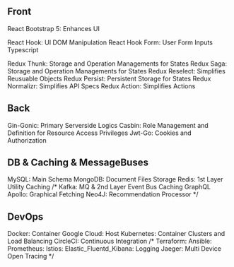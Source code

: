 ## Front

React Bootstrap 5: Enhances UI

React Hook: UI DOM Manipulation
React Hook Form: User Form Inputs
Typescript

Redux Thunk: Storage and Operation Managements for States
Redux Saga: Storage and Operation Managements for States
Redux Reselect: Simplifies Reusuable Objects
Redux Persist: Persistent Storage for States 
Redux Normalizr: Simplifies API Specs
Redux Action: Simplifies Actions 

## Back

Gin-Gonic: Primary Serverside Logics
Casbin: Role Management and Definition for Resource Access Privileges
Jwt-Go: Cookies and Authorization

## DB & Caching & MessageBuses

MySQL: Main Schema
MongoDB: Document Files Storage
Redis: 1st Layer Utility Caching
/*
Kafka: MQ & 2nd Layer Event Bus Caching
GraphQL Apollo: Graphical Fetching
Neo4J: Recommendation Processor
*/

## DevOps

Docker: Container
Google Cloud: Host
Kubernetes: Container Clusters and Load Balancing
CircleCI: Continuous Integration
/*
Terraform: 
Ansible: 
Prometheus: 
Istios: 
Elastic_Fluentd_Kibana: Logging
Jaeger: Multi Device Open Tracing
*/
